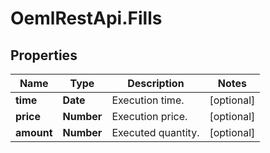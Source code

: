 # OemlRestApi.Fills

## Properties

Name | Type | Description | Notes
------------ | ------------- | ------------- | -------------
**time** | **Date** | Execution time. | [optional] 
**price** | **Number** | Execution price. | [optional] 
**amount** | **Number** | Executed quantity. | [optional] 


